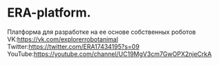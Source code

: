 # ERA-platform.
Платформа для разработке на ее основе собственных роботов 
VK:https://vk.com/explorerrobotanimal
Twitter:https://twitter.com/ERA17434195?s=09
YouTube:https://youtube.com/channel/UC19MgV3cm7GwOPX2njeCrkA

